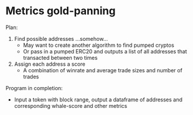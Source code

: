 # Metrics gold-panning

Plan: 
1. Find possible addresses ...somehow...
    - May want to create another algorithm to find pumped cryptos
    - Or pass in a pumped ERC20 and outputs a list of all addresses that transacted between two times
2. Assign each address a score
    - A combination of winrate and average trade sizes and number of trades

Program in completion:
- Input a token with block range, output a dataframe of addresses and corresponding whale-score and other metrics